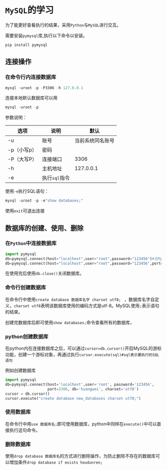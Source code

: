 #  `MySQL`的学习

为了能更好查看执行的结果，采用`Python`与`MySQL`进行交互。

需要安装`pymysql`库,执行以下命令以安装。

```powershell
pip install pymysql
```

##  连接操作

###  在命令行内连接数据库 

```powershell
mysql -uroot -p -P3306 -h 127.0.0.1
```

连接本地默认数据库可以用

```powershell
mysql -uroot -p
```

参数说明：

| 选项        | 说明          | 默认             |
| ----------- | ------------- | ---------------- |
| -u          | 账号          | 当前系统同名账号 |
| -p（小写p） | 密码          |                  |
| -P（大写P） | 连接端口      | 3306             |
| -h          | 主机地址      | 127.0.0.1        |
| -e          | 执行`sql`指令 |                  |

使用`-e`执行SQL语句：

```powershell
mysql -uroot -p -e"show databases;"
```

使用`exit`可退出连接



##  数据库的创建、使用、删除  

###  在`Python`中连接数据库  

```python
import pymysql
db=pymysql.connect(host="localhost",user="root",password="123456")#在MySQL5.7版本内使用该方式连接数据库
db=pymysql.connect(host="localhost",user="root",password="123456",port=3306,charset="utf8")#在MySQL8.0版本中多添加了几个参数用于连接  
```

在使用完后使用`db.close()`关闭数据库。  



###  命令行创建数据库   

在命令行中使用`create database 数据库名字 charset utf8; ` ，数据库名字自定义，`charset utf8`表明该数据库使用的编码方式是utf-8。MySQL使用`;`表示语句的结束。

创建完数据库后即可使用`show databases;`命令查看所有的数据库，

###  python创建数据库  

在python内在连接数据库之后，可以通过`cursor=db.cursor()`开启MySQL的游标功能，创建一个游标对象，再通过执行`cursor.execute(sql)#sql表示要执行的SQL语句` 

例如创建数据库

```python
import pymysql 
db=pymysql.connect(host='localhost',user='root', password='123456',
                   port=3306, db='huangwei', charset='utf8')              
cursor = db.cursor()
cursor.execute("create database new_databases charset utf8;")
```



###  使用数据库  

在命令行中用`use 数据库名;`即可使用数据库，python中同样在`execute()`中可以直接执行这句命令。  



###  删除数据库  

使用`drop database 数据库名`的方式进行删除操作，为防止删除不存在的数据库可以增加条件`drop database if exists houdunren;`



